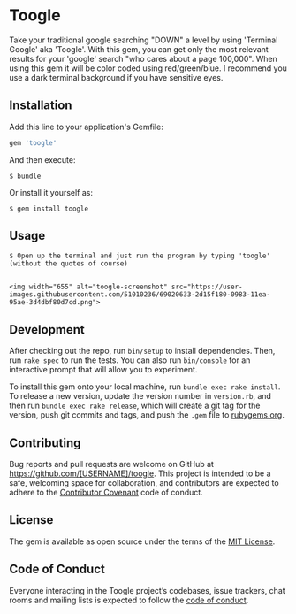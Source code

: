 # Toogle

Take your traditional google searching "DOWN" a level by using 'Terminal Google' aka 'Toogle'. With this gem, you can get only the most relevant results for your 'google' search "who cares about a page 100,000". When using this gem it will be color coded using red/green/blue. I recommend you use a dark terminal background if you have sensitive eyes.

## Installation

Add this line to your application's Gemfile:

```ruby
gem 'toogle'
```

And then execute:

    $ bundle

Or install it yourself as:

    $ gem install toogle

## Usage

    $ Open up the terminal and just run the program by typing 'toogle' (without the quotes of course)
    
    
    <img width="655" alt="toogle-screenshot" src="https://user-images.githubusercontent.com/51010236/69020633-2d15f180-0983-11ea-95ae-3d4dbf80d7cd.png">
    
## Development

After checking out the repo, run `bin/setup` to install dependencies. Then, run `rake spec` to run the tests. You can also run `bin/console` for an interactive prompt that will allow you to experiment.

To install this gem onto your local machine, run `bundle exec rake install`. To release a new version, update the version number in `version.rb`, and then run `bundle exec rake release`, which will create a git tag for the version, push git commits and tags, and push the `.gem` file to [rubygems.org](https://rubygems.org).

## Contributing

Bug reports and pull requests are welcome on GitHub at https://github.com/[USERNAME]/toogle. This project is intended to be a safe, welcoming space for collaboration, and contributors are expected to adhere to the [Contributor Covenant](http://contributor-covenant.org) code of conduct.

## License

The gem is available as open source under the terms of the [MIT License](https://opensource.org/licenses/MIT).

## Code of Conduct

Everyone interacting in the Toogle project’s codebases, issue trackers, chat rooms and mailing lists is expected to follow the [code of conduct](https://github.com/[USERNAME]/toogle/blob/master/CODE_OF_CONDUCT.md).
